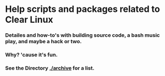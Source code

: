 # Help scripts and packages related to Clear Linux
### Detailes and how-to's with building source code, a bash music play, and maybe a hack or two. 
### Why? 'cause it's fun.


### See the Directory [./archive](./archive) for a list.
